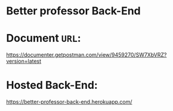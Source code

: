 # Better professor Back-End




# Document `URL`:

https://documenter.getpostman.com/view/9459270/SW7XbVRZ?version=latest


# Hosted Back-End: 

https://better-professor-back-end.herokuapp.com/


